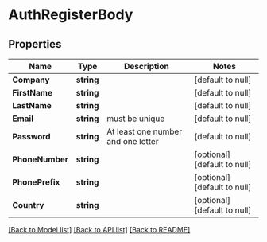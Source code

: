 # AuthRegisterBody

## Properties
Name | Type | Description | Notes
------------ | ------------- | ------------- | -------------
**Company** | **string** |  | [default to null]
**FirstName** | **string** |  | [default to null]
**LastName** | **string** |  | [default to null]
**Email** | **string** | must be unique | [default to null]
**Password** | **string** | At least one number and one letter | [default to null]
**PhoneNumber** | **string** |  | [optional] [default to null]
**PhonePrefix** | **string** |  | [optional] [default to null]
**Country** | **string** |  | [optional] [default to null]

[[Back to Model list]](../README.md#documentation-for-models) [[Back to API list]](../README.md#documentation-for-api-endpoints) [[Back to README]](../README.md)

